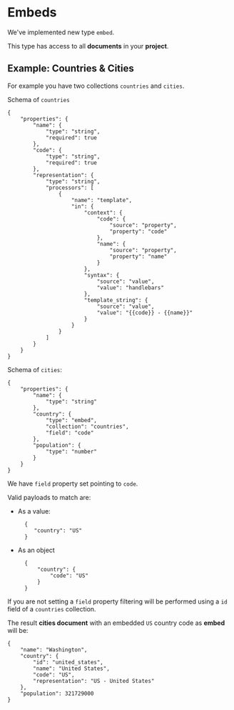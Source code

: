 # Embeds

We've implemented new type `embed`. 

This type has access to all **documents** in your **project**.

## Example: Countries & Cities

For example you have two collections `countries` and `cities`.

Schema of `countries`

    {
        "properties": {
            "name": {
                "type": "string",
                "required": true
            },
            "code": {
                "type": "string",
                "required": true
            },
            "representation": {
                "type": "string",
                "processors": [
                    {
                        "name": "template",
                        "in": {
                            "context": {
                                "code": {
                                    "source": "property",
                                    "property": "code"
                                },
                                "name": {
                                    "source": "property",
                                    "property": "name"
                                }
                            },
                            "syntax": {
                                "source": "value",
                                "value": "handlebars"
                            },
                            "template_string": {
                                "source": "value",
                                "value": "{{code}} - {{name}}"
                            }
                        }
                    }
                ]
            }
        }
    }


Schema of `cities`:

    {
        "properties": {
            "name": {
                "type": "string"
            },
            "country": {
                "type": "embed",
                "collection": "countries",
                "field": "code"
            },
            "population": {
                "type": "number"
            }
        }
    }


We have `field` property set pointing to `code`.

Valid payloads to match are:

* As a value:

    	{
    	   "country": "US"
    	}
	

* As an object

    	{
	        "country": {
	            "code": "US"
	        }
    	}
	

If you are not setting a `field` property filtering will be performed using a `id` field of a `countries` collection.

The result **cities document** with an embedded `US` country code as **embed** will be:

    {
        "name": "Washington",
        "country": {
            "id": "united_states",
            "name": "United States",
            "code": "US",
            "representation": "US - United States"
        },
        "population": 321729000
    }
